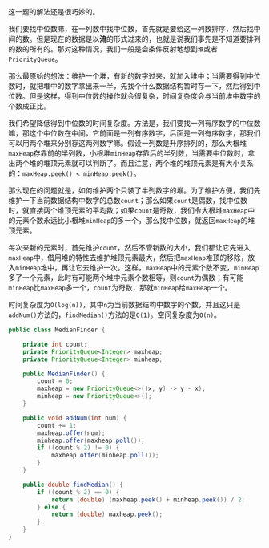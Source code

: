 这一题的解法还是很巧妙的。

我们要找中位数嘛，在一列数中找中位数，首先就是要给这一列数排序，然后找中间的数。但是现在的数据是以**流**的形式过来的，也就是说我们事先是不知道要排列的数的所有的。那对这种情况，我们一般是会条件反射地想到`堆`或者`PriorityQueue`。

那么最原始的想法：维护一个堆，有新的数字过来，就加入堆中；当需要得到中位数时，就把堆中的数字拿出来一半，先找个什么数据结构暂时存一下，然后得到中位数。但是这样，得到中位数的操作就会很复杂，时间复杂度会与当前堆中数字的个数成正比。

我们希望降低得到中位数的时间复杂度。方法是，我们要找一列有序数字的中位数嘛，那这个中位数在中间，它前面是一列有序数字，后面是一列有序数字，那我们可以用两个堆来分别存这两列数字嘛。假设一列数是升序排列的，那么大根堆`maxHeap`存靠前的半列数，小根堆`minHeap`存靠后的半列数，当需要中位数时，拿出两个堆的堆顶元素就可以判断了。而且注意，两个堆的堆顶元素是有大小关系的：`maxHeap.peek() < minHeap.peek()`。

那么现在的问题就是，如何维护两个只装了半列数字的堆。为了维护方便，我们先维护一下当前数据结构中数字的总数`count`；那么如果`count`是偶数，找中位数时，就直接两个堆顶元素的平均数；如果`count`是奇数，我们令大根堆`maxHeap`中的元素个数永远比小根堆`minHeap`的多一个，那么找中位数，就返回`maxHeap`的堆顶元素。

每次来新的元素时，首先维护`count`，然后不管新数的大小，我们都让它先进入`maxHeap`中，借用堆的特性去维护堆顶元素最大，然后把`maxHeap`堆顶的移除，放入`minHeap`堆中，再让它去维护一次。这样，`maxHeap`中的元素个数不变，`minHeap`多了一个元素，此时有可能两个堆中元素个数相等，则`count`为偶数；有可能`minHeap`比`maxHeap`多一个，`count`为奇数，那就`minHeap`给`maxHeap`一个。

时间复杂度为`O(log(n))`，其中`n`为当前数据结构中数字的个数，并且这只是`addNum()`方法的，`findMedian()`方法的是`O(1)`。空间复杂度为`O(n)`。

```java
public class MedianFinder {

    private int count;
    private PriorityQueue<Integer> maxheap;
    private PriorityQueue<Integer> minheap;

    public MedianFinder() {
        count = 0;
        maxheap = new PriorityQueue<>((x, y) -> y - x);
        minheap = new PriorityQueue<>();
    }

    public void addNum(int num) {
        count += 1;
        maxheap.offer(num);
        minheap.offer(maxheap.poll());
        if ((count % 2) != 0) {
            maxheap.offer(minheap.poll());
        }
    }

    public double findMedian() {
        if ((count % 2) == 0) {
            return (double) (maxheap.peek() + minheap.peek()) / 2;
        } else {
            return (double) maxheap.peek();
        }
    }
}
```
